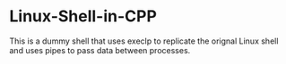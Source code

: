 # Linux-Shell-in-CPP
This is a dummy shell that uses execlp to replicate the orignal Linux shell and uses pipes to pass data between processes.
